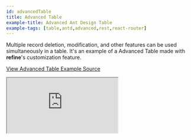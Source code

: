 ```yaml
---
id: advancedTable
title: Advanced Table
example-title: Advanced Ant Design Table
example-tags: [table,antd,advanced,rest,react-router]
---
```


Multiple record deletion, modification, and other features can be used simultaneously in a table. It's an example of a Advanced Table made with **refine**'s customization feature.

[View Advanced Table Example Source](https://github.com/pankod/refine/tree/master/examples/table/antd/advancedTable)

<iframe loading="lazy" src="https://stackblitz.com//github/pankod/refine/tree/master/examples/table/antd/advancedTable?embed=1&view=preview&theme=dark&preset=node"
    style={{width: "100%", height:"80vh", border: "0px", borderRadius: "8px", overflow:"hidden"}}
    title="refine-advanced-table-example"
></iframe>
